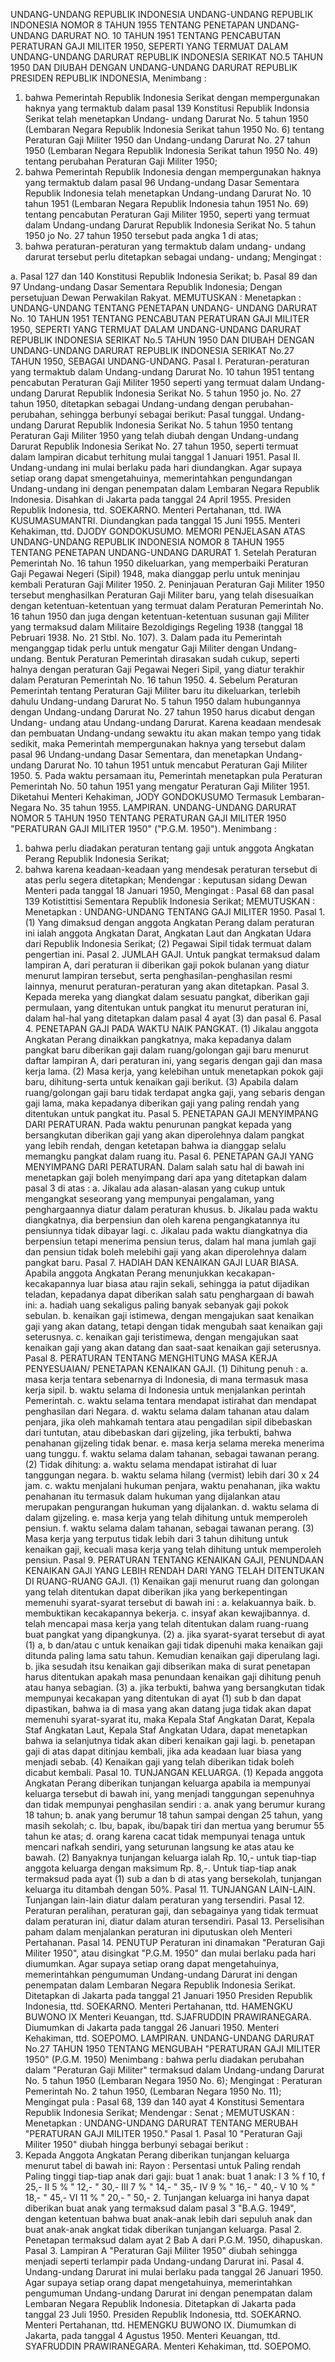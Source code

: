  UNDANG-UNDANG REPUBLIK INDONESIA UNDANG-UNDANG REPUBLIK INDONESIA NOMOR 8 TAHUN 1955 TENTANG PENETAPAN UNDANG-UNDANG DARURAT NO. 10 TAHUN 1951 TENTANG PENCABUTAN PERATURAN GAJI MILITER 1950, SEPERTI YANG TERMUAT DALAM UNDANG-UNDANG DARURAT REPUBLIK INDONESIA SERIKAT NO.5 TAHUN 1950 DAN DIUBAH DENGAN UNDANG-UNDANG DARURAT REPUBLIK PRESIDEN REPUBLIK INDONESIA,
Menimbang :

1. bahwa Pemerintah Republik Indonesia Serikat dengan mempergunakan haknya yang termaktub dalam pasal 139 Konstitusi Republik Indonsia Serikat telah menetapkan Undang- undang Darurat No. 5 tahun 1950 (Lembaran Negara Republik Indonesia Serikat tahun 1950 No. 6) tentang Peraturan Gaji Militer 1950 dan Undang-undang Darurat No. 27 tahun 1950 (Lembaran Negara Republik Indonesia Serikat tahun 1950 No. 49) tentang perubahan Peraturan Gaji Militer 1950;
2. bahwa Pemerintah Republik Indonesia dengan mempergunakan haknya yang termaktub dalam pasal 96 Undang-undang Dasar Sementara Republik Indonesia telah menetapkan Undang-undang Darurat No. 10 tahun 1951 (Lembaran Negara Republik Indonesia tahun 1951 No. 69) tentang pencabutan Peraturan Gaji Militer 1950, seperti yang termuat dalam Undang-undang Darurat Republik Indonesia Serikat No. 5 tahun 1950 jo No. 27 tahun 1950 tersebut pada angka 1 di atas;
3. bahwa peraturan-peraturan yang termaktub dalam undang- undang darurat tersebut perlu ditetapkan sebagai undang- undang;
Mengingat :

a. Pasal 127 dan 140 Konstitusi Republik Indonesia Serikat;
b. Pasal 89 dan 97 Undang-undang Dasar Sementara Republik Indonesia; Dengan persetujuan Dewan Perwakilan Rakyat.
MEMUTUSKAN :
 Menetapkan : UNDANG-UNDANG TENTANG PENETAPAN UNDANG- UNDANG DARURAT No. 10 TAHUN 1951 TENTANG PENCABUTAN PERATURAN GAJI MILITER 1950, SEPERTI YANG TERMUAT DALAM UNDANG-UNDANG DARURAT REPUBLIK INDONESIA SERIKAT No.5 TAHUN 1950 DAN DIUBAH DENGAN UNDANG-UNDANG DARURAT REPUBLIK INDONESIA SERIKAT No.27 TAHUN 1950, SEBAGAI UNDANG-UNDANG. Pasal I. Peraturan-peraturan yang termaktub dalam Undang-undang Darurat No. 10 tahun 1951 tentang pencabutan Peraturan Gaji Militer 1950 seperti yang termuat dalam Undang- undang Darurat Republik Indonesia Serikat No. 5 tahun 1950 jo. No. 27 tahun 1950, ditetapkan sebagai Undang-undang dengan perubahan-perubahan, sehingga berbunyi sebagai berikut: Pasal tunggal. Undang-undang Darurat Republik Indonesia Serikat No. 5 tahun 1950 tentang Peraturan Gaji Militer 1950 yang telah diubah dengan Undang-undang Darurat Republik Indonesia Serikat No. 27 tahun 1950, seperti termuat dalam lampiran dicabut terhitung mulai tanggal 1 Januari 1951. Pasal II. Undang-undang ini mulai berlaku pada hari diundangkan. Agar supaya setiap orang dapat smengetahuinya, memerintahkan pengundangan Undang-undang ini dengan penempatan dalam Lembaran Negara Republik Indonesia. Disahkan di Jakarta pada tanggal 24 April 1955. Presiden Republik Indonesia, ttd. SOEKARNO. Menteri Pertahanan, ttd. IWA KUSUMASUMANTRI. Diundangkan pada tanggal 15 Juni 1955. Menteri Kehakiman, ttd. DJODY GONDOKUSUMO. MEMORI PENJELASAN ATAS UNDANG-UNDANG REPUBLIK INDONESIA NOMOR 8 TAHUN 1955 TENTANG PENETAPAN UNDANG-UNDANG DARURAT 1. Setelah Peraturan Pemerintah No. 16 tahun 1950 dikeluarkan, yang memperbaiki Peraturan Gaji Pegawai Negeri (Sipil) 1948, maka dianggap perlu untuk meninjau kembali Peraturan Gaji Militer 1950.
2. Peninjauan Peraturan Gaji Militer 1950 tersebut menghasilkan Peraturan Gaji Militer baru, yang telah disesuaikan dengan ketentuan-ketentuan yang termuat dalam Peraturan Pemerintah No. 16 tahun 1950 dan juga dengan ketentuan-ketentuan susunan gaji Militer yang termaksud dalam Militaire Bezoldigings Regeling 1938 (tanggal 18 Pebruari 1938. No. 21 Stbl. No. 107).
3. Dalam pada itu Pemerintah menganggap tidak perlu untuk mengatur Gaji Militer dengan Undang-undang. Bentuk Peraturan Pemerintah dirasakan sudah cukup, seperti halnya dengan peraturan Gaji Pegawai Negeri Sipil, yang diatur terakhir dalam Peraturan Pemerintah No. 16 tahun 1950.
4. Sebelum Peraturan Pemerintah tentang Peraturan Gaji Militer baru itu dikeluarkan, terlebih dahulu Undang-undang Darurat No. 5 tahun 1950 dalam hubungannya dengan Undang-undang Darurat No. 27 tahun 1950 harus dicabut dengan Undang- undang atau Undang-undang Darurat. Karena keadaan mendesak dan pembuatan Undang-undang sewaktu itu akan makan tempo yang tidak sedikit, maka Pemerintah mempergunakan haknya yang tersebut dalam pasal 96 Undang-undang Dasar Sementara, dan menetapkan Undang-undang Darurat No. 10 tahun 1951 untuk mencabut Peraturan Gaji Militer 1950.
5. Pada waktu persamaan itu, Pemerintah menetapkan pula Peraturan Pemerintah No. 50 tahun 1951 yang mengatur Peraturan Gaji Militer 1951. Diketahui Menteri Kehakiman, JODY GONDOKUSUMO Termasuk Lembaran-Negara No. 35 tahun 1955. LAMPIRAN. UNDANG-UNDANG DARURAT NOMOR 5 TAHUN 1950 TENTANG PERATURAN GAJI MILITER 1950 "PERATURAN GAJI MILITER 1950" ("P.G.M. 1950").
Menimbang :

1. bahwa perlu diadakan peraturan tentang gaji untuk anggota Angkatan Perang Republik Indonesia Serikat;
2. bahwa karena keadaan-keadaan yang mendesak peraturan tersebut di atas perlu segera ditetapkan; Mendengar : keputusan sidang Dewan Menteri pada tanggal 18 Januari 1950,
Mengingat :
 Pasal 68 dan pasal 139 Kotistittisi Sementara Republik Indonesia Serikat;
MEMUTUSKAN :
 Menetapkan : UNDANG-UNDANG TENTANG GAJI MILITER 1950. Pasal 1.
(1) Yang dimaksud dengan anggota Angkatan Perang dalam peraturan ini ialah anggota Angkatan Darat, Angkatan Laut dan Angkatan Udara dari Republik Indonesia Serikat;
(2) Pegawai Sipil tidak termuat dalam pengertian ini. Pasal 2. JUMLAH GAJI. Untuk pangkat termaksud dalam lampiran A, dari peraturan ii diberikan gaji pokok bulanan yang diatur menurut lampiran tersebut, serta penghasilan-penghasilan resmi lainnya, menurut peraturan-peraturan yang akan ditetapkan. Pasal 3. Kepada mereka yang diangkat dalam sesuatu pangkat, diberikan gaji permulaan, yang ditentukan untuk pangkat itu menurut peraturan ini, dalam hal-hal yang ditetapkan dalam pasal 4 ayat (3) dan pasal 6. Pasal 4. PENETAPAN GAJI PADA WAKTU NAIK PANGKAT.
(1) Jikalau anggota Angkatan Perang dinaikkan pangkatnya, maka kepadanya dalam pangkat baru diberikan gaji dalam ruang/golongan gaji baru menurut daftar lampiran A, dari peraturan ini, yang segaris dengan gaji dan masa kerja lama.
(2) Masa kerja, yang kelebihan untuk menetapkan pokok gaji baru, dihitung-serta untuk kenaikan gaji berikut.
(3) Apabila dalam ruang/golongan gaji baru tidak terdapat angka gaji, yang sebaris dengan gaji lama, maka kepadanya diberikan gaji yang paling rendah yang ditentukan untuk pangkat itu. Pasal 5. PENETAPAN GAJI MENYIMPANG DARI PERATURAN. Pada waktu penurunan pangkat kepada yang bersangkutan diberikan gaji yang akan diperolehnya dalam pangkat yang lebih rendah, dengan ketetapan bahwa ia dianggap selalu memangku pangkat dalam ruang itu. Pasal 6. PENETAPAN GAJI YANG MENYIMPANG DARI PERATURAN. Dalam salah satu hal di bawah ini menetapkan gaji boleh menyimpang dari apa yang ditetapkan dalam pasal 3 di atas :
a. Jikalau ada alasan-alasan yang cukup untuk mengangkat seseorang yang mempunyai pengalaman, yang penghargaannya diatur dalam peraturan khusus.
b. Jikalau pada waktu diangkatnya, dia berpensiun dan oleh karena pengangkatannya itu pensiunnya tidak dibayar lagi.
c. Jikalau pada waktu diangkatnya dia berpensiun tetapi menerima pensiun terus, dalam hal mana jumlah gaji dan pensiun tidak boleh melebihi gaji yang akan diperolehnya dalam pangkat baru. Pasal 7. HADIAH DAN KENAIKAN GAJI LUAR BIASA. Apabila anggota Angkatan Perang menunjukkan kecakapan-kecakapannya luar biasa atau rajin sekali, sehingga ia patut dijadikan teladan, kepadanya dapat diberikan salah satu penghargaan di bawah ini:
a. hadiah uang sekaligus paling banyak sebanyak gaji pokok sebulan.
b. kenaikan gaji istimewa, dengan mengajukan saat kenaikan gaji yang akan datang, tetapi dengan tidak mengubah saat kenaikan gaji seterusnya.
c. kenaikan gaji teristimewa, dengan mengajukan saat kenaikan gaji yang akan datang dan saat-saat kenaikan gaji seterusnya. Pasal 8. PERATURAN TENTANG MENGHITUNG MASA KERJA PENYESUAIAN/ PENETAPAN KENAIKAN GAJI.
(1) Dihitung penuh :
a. masa kerja tentara sebenarnya di Indonesia, di mana termasuk masa kerja sipil. b. waktu selama di Indonesia untuk menjalankan perintah Pemerintah. c. waktu selama tentara mendapat istirahat dan mendapat penghasilan dari Negara.
d. waktu selama dalam tahanan atau dalam penjara, jika oleh mahkamah tentara atau pengadilan sipil dibebaskan dari tuntutan, atau dibebaskan dari gijzeling, jika terbukti, bahwa penahanan gijzeling tidak benar.
e. masa kerja selama mereka menerima uang tunggu. f. waktu selama dalam tahanan, sebagai tawanan perang.
(2) Tidak dihitung:
a. waktu selama mendapat istirahat di luar tanggungan negara. b. waktu selama hilang (vermist) lebih dari 30 x 24 jam. c. waktu menjalani hukuman penjara, waktu penahanan, jika waktu penahanan itu termasuk dalam hukuman yang dijalankan atau merupakan pengurangan hukuman yang dijalankan.
d. waktu selama di dalam gijzeling. e. masa kerja yang telah dihitung untuk memperoleh pensiun. f. waktu selama dalam tahanan, sebagai tawanan perang.
(3) Masa kerja yang terputus tidak lebih dari 3 tahun dihitung untuk kenaikan gaji, kecuali masa kerja yang telah dihitung untuk memperoleh pensiun. Pasal 9. PERATURAN TENTANG KENAIKAN GAJI, PENUNDAAN KENAIKAN GAJI YANG LEBIH RENDAH DARI YANG TELAH DITENTUKAN DI RUANG-RUANG GAJI.
(1) Kenaikan gaji menurut ruang dan golongan yang telah ditentukan dapat diberikan jika yang berkepentingan memenuhi syarat-syarat tersebut di bawah ini :
a. kelakuannya baik. b. membuktikan kecakapannya bekerja. c. insyaf akan kewajibannya. d. telah mencapai masa kerja yang telah ditentukan dalam ruang-ruang buat pangkat yang dipangkunya.
(2) a. jika syarat-syarat tersebut di ayat (1) a, b dan/atau c untuk kenaikan gaji tidak dipenuhi maka kenaikan gaji ditunda paling lama satu tahun. Kemudian kenaikan gaji diperulang lagi.
b. jika sesudah itsu kenaikan gaji dibserikan maka di surat penetapan harus ditentukan apakah masa penundaan kenaikan gaji dihitung penuh atau hanya sebagian.
(3) a. jika terbukti, bahwa yang bersangkutan tidak mempunyai kecakapan yang ditentukan di ayat (1) sub b dan dapat dipastikan, bahwa ia di masa yang akan datang juga tidak akan dapat memenuhi syarat-syarat itu, maka Kepala Staf Angkatan Darat, Kepala Staf Angkatan Laut, Kepala Staf Angkatan Udara, dapat menetapkan bahwa ia selanjutnya tidak akan diberi kenaikan gaji lagi.
b. penetapan gaji di atas dapat ditinjau kembali, jika ada keadaan luar biasa yang menjadi sebab.
(4) Kenaikan gaji yang telah diberikan tidak boleh dicabut kembali. Pasal 10. TUNJANGAN KELUARGA.
(1) Kepada anggota Angkatan Perang diberikan tunjangan keluarga apabila ia mempunyai keluarga tersebut di bawah ini, yang menjadi tanggungan sepenuhnya dan tidak mempunyai penghasilan sendiri :
a. anak yang berumur kurang 18 tahun;
b. anak yang berumur 18 tahun sampai dengan 25 tahun, yang masih sekolah;
c. Ibu, bapak, ibu/bapak tiri dan mertua yang berumur 55 tahun ke atas;
d. orang karena cacat tidak mempunyai tenaga untuk mencari nafkah sendiri, yang seturunan langsung ke atas atau ke bawah.
(2) Banyaknya tunjangan keluarga ialah Rp. 10,- untuk tiap-tiap anggota keluarga dengan maksimum Rp. 8,-. Untuk tiap-tiap anak termaksud pada ayat (1) sub a dan b di atas yang bersekolah, tunjangan keluarga itu ditambah dengan 50%. Pasal 11. TUNJANGAN LAIN-LAIN. Tunjangan lain-lain diatur dalam peraturan yang tersendiri. Pasal 12. Peraturan peralihan, peraturan gaji, dan sebagainya yang tidak termuat dalam peraturan ini, diatur dalam aturan tersendiri. Pasal 13. Perselisihan paham dalam menjalankan peraturan ini diputuskan oleh Menteri Pertahanan. Pasal 14. PENUTUP Peraturan ini dinamakan "Peraturan Gaji Militer 1950", atau disingkat "P.G.M. 1950" dan mulai berlaku pada hari diumumkan. Agar supaya setiap orang dapat mengetahuinya, memerintahkan pengumuman Undang-undang Darurat ini dengan penempatan dalam Lembaran Negara Republik Indonesia Serikat. Ditetapkan di Jakarta pada tanggal 21 Januari 1950 Presiden Republik Indonesia, ttd. SOEKARNO. Menteri Pertahanan, ttd. HAMENGKU BUWONO IX Menteri Keuangan, ttd. SJAFRUDDIN PRAWIRANEGARA. Diumumkan di Jakarta pada tanggal 26 Januari 1950. Menteri Kehakiman, ttd. SOEPOMO. LAMPIRAN. UNDANG-UNDANG DARURAT No.27 TAHUN 1950 TENTANG MENGUBAH "PERATURAN GAJI MILITER 1950" (P.G.M. 1950)
Menimbang :
 bahwa perlu diadakan perubahan dalam "Peraturan Gaji Militer" termaksud dalam Undang-undang Darurat No. 5 tahun 1950 (Lembaran Negara 1950 No. 6);
Mengingat :
 Peraturan Pemerintah No. 2 tahun 1950, (Lembaran Negara 1950 No. 11); Mengingat pula : Pasal 68, 139 dan 140 ayat 4 Konstitusi Sementara Republik Indonesia Serikat; Mendengar : Senat ;
MEMUTUSKAN :
 Menetapkan : UNDANG-UNDANG DARURAT TENTANG MERUBAH "PERATURAN GAJI MILITER 1950." Pasal 1. Pasal 10 "Peraturan Gaji Militer 1950" diubah hingga berbunyi sebagai berikut :
1. Kepada Anggota Angkatan Perang diberikan tunjangan keluarga menurut tabel di bawah ini: Rayon : Persentasi untuk Paling rendah Paling tinggi tiap-tiap anak dari gaji: buat 1 anak: buat 1 anak: I 3 % f 10, f 25,- II 5 % " 12,- " 30,- III 7 % " 14,- " 35,- IV 9 % " 16,- " 40,- V 10 % " 18,- " 45,- VI 11 % " 20,- " 50,- 2. Tunjangan keluarga ini hanya dapat diberikan buat anak yang termaksud dalam pasal 3 "B.A.G. 1949", dengan ketentuan bahwa buat anak-anak lebih dari sepuluh anak dan buat anak-anak angkat tidak diberikan tunjangan keluarga. Pasal 2. Penetapan termaksud dalam ayat 2 Bab A dari P.G.M. 1950, dihapuskan. Pasal 3. Lampiran A "Peraturan Gaji Militer 1950" diubah sehingga menjadi seperti terlampir pada Undang-undang Darurat ini. Pasal 4. Undang-undang Darurat ini mulai berlaku pada tanggal 26 Januari 1950. Agar supaya setiap orang dapat mengetahuinya, memerintahkan pengumuman Undang-undang Darurat ini dengan penempatan dalam Lembaran Negara Republik Indonesia. Ditetapkan di Jakarta pada tanggal 23 Juli 1950. Presiden Republik Indonesia, ttd. SOEKARNO. Menteri Pertahanan, ttd. HEMENGKU BUWONO IX. Diumumkan di Jakarta, pada tanggal 4 Agustus 1950. Menteri Keuangan, ttd. SYAFRUDDIN PRAWIRANEGARA. Menteri Kehakiman, ttd. SOEPOMO.